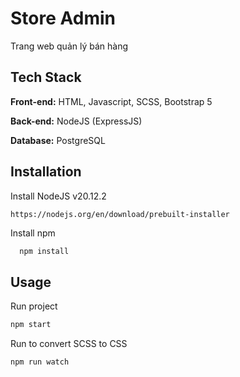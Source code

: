
# Store Admin 
Trang web quản lý bán hàng

## Tech Stack

**Front-end:** HTML, Javascript, SCSS, Bootstrap 5

**Back-end:** NodeJS (ExpressJS)

**Database:** PostgreSQL


## Installation

Install NodeJS v20.12.2
```
https://nodejs.org/en/download/prebuilt-installer
```

Install npm
```bash
  npm install
```
    
## Usage
Run project
```bash
npm start
```

Run to convert SCSS to CSS
```bash
npm run watch
```

